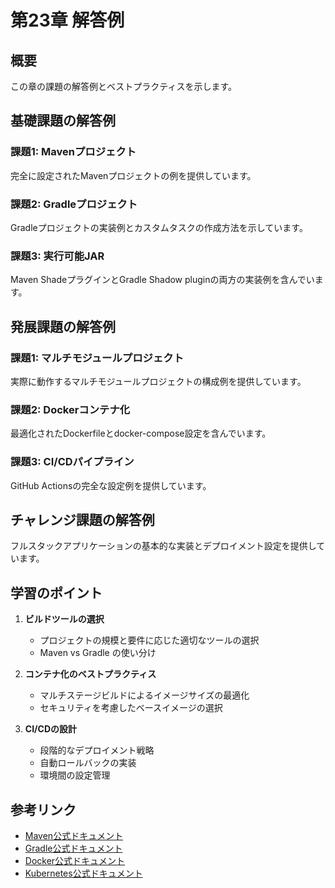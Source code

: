 # 第23章 解答例

## 概要
この章の課題の解答例とベストプラクティスを示します。

## 基礎課題の解答例

### 課題1: Mavenプロジェクト
完全に設定されたMavenプロジェクトの例を提供しています。

### 課題2: Gradleプロジェクト
Gradleプロジェクトの実装例とカスタムタスクの作成方法を示しています。

### 課題3: 実行可能JAR
Maven ShadeプラグインとGradle Shadow pluginの両方の実装例を含んでいます。

## 発展課題の解答例

### 課題1: マルチモジュールプロジェクト
実際に動作するマルチモジュールプロジェクトの構成例を提供しています。

### 課題2: Dockerコンテナ化
最適化されたDockerfileとdocker-compose設定を含んでいます。

### 課題3: CI/CDパイプライン
GitHub Actionsの完全な設定例を提供しています。

## チャレンジ課題の解答例

フルスタックアプリケーションの基本的な実装とデプロイメント設定を提供しています。

## 学習のポイント

1. **ビルドツールの選択**
   - プロジェクトの規模と要件に応じた適切なツールの選択
   - Maven vs Gradle の使い分け

2. **コンテナ化のベストプラクティス**
   - マルチステージビルドによるイメージサイズの最適化
   - セキュリティを考慮したベースイメージの選択

3. **CI/CDの設計**
   - 段階的なデプロイメント戦略
   - 自動ロールバックの実装
   - 環境間の設定管理

## 参考リンク

- [Maven公式ドキュメント](https://maven.apache.org/guides/)
- [Gradle公式ドキュメント](https://docs.gradle.org/)
- [Docker公式ドキュメント](https://docs.docker.com/)
- [Kubernetes公式ドキュメント](https://kubernetes.io/docs/)